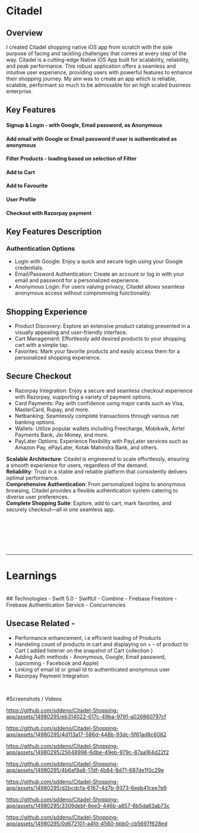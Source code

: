 

# Citadel

## Overview
I created Citadel shopping native iOS app from scratch with the sole purpose of facing and tackling challenges that comes at every step of the way. 
Citadel  is a cutting-edge Native iOS App built for scalability, reliability, and peak performance. This robust application offers a seamless and intuitive user experience, providing users with powerful features to enhance their shopping journey.
My aim was to create an app which is reliable, scalable, performant so much to be admissable for an high scaled business enterprise.

## Key Features 
#### Signup & Login  - with Google, Email password, as Anonymous
#### Add email with Google or Email password if user is authenticated as anonymous
#### Filter Products - loading based on selection of Filter 
#### Add to Cart
#### Add to Favourite
#### User Profile
#### Checkout with Razorpay payment


## Key Features Description
### Authentication Options
- Login with Google: Enjoy a quick and secure login using your Google credentials.
- Email/Password Authentication: Create an account or log in with your email and password for a personalized experience.
- Anonymous Login: For users valuing privacy, Citadel  allows seamless anonymous access without compromising functionality.

## Shopping Experience
- Product Discovery: Explore an extensive product catalog presented in a visually appealing and user-friendly interface.
- Cart Management: Effortlessly add desired products to your shopping cart with a simple tap.
- Favorites: Mark your favorite products and easily access them for a personalized shopping experience.

## Secure Checkout
- Razorpay Integration: Enjoy a secure and seamless checkout experience with Razorpay, supporting a variety of payment options.
- Card Payments: Pay with confidence using major cards such as Visa, MasterCard, Rupay, and more.
- Netbanking: Seamlessly complete transactions through various net banking options.
- Wallets: Utilize popular wallets including Freecharge, Mobikwik, Airtel Payments Bank, Jio Money, and more.
- PayLater Options: Experience flexibility with PayLater services such as Amazon Pay, ePayLater, Kotak Mahindra Bank, and others.


**Scalable Architecture**: Citadel  is engineered to scale effortlessly, ensuring a smooth experience for users, regardless of the demand. <br>
**Reliability**: Trust in a stable and reliable platform that consistently delivers optimal performance. <br>
**Comprehensive Authentication**: From personalized logins to anonymous browsing, Citadel  provides a flexible authentication system catering to diverse user preferences. <br>
**Complete Shopping Suite**: Explore, add to cart, mark favorites, and securely checkout—all in one seamless app. <br>


<br><br><br><br><br>
<HR>

# Learnings
<br>
## Technologies 
  - Swift 5.0
  - SwiftUI
  - Combine
  - Firebase Firestore
  - Firebase Authentication Service
  - Concurrencies

## Usecase Related -
  - Performance enhancement, i.e efficient loading of Products
  - Handeling count of products in cart and displaying on + - of product to Cart ( added listener on the snapshot of Cart collection ) 
  - Adding Auth methods - Anonymous, Google, Email password, (upcoming - Facebook and Apple)
  - Linking of email Id or gmail Id to authenticated anonymous user
  - Razorpay Payment Integration


<br>

#Screenshots / Videos

https://github.com/sddeno/Citadel-Shopping-app/assets/14980295/eb314022-617c-49ba-9791-a026860797cf


https://github.com/sddeno/Citadel-Shopping-app/assets/14980295/4d113a17-586d-448b-93dc-5f61ad8c6082


https://github.com/sddeno/Citadel-Shopping-app/assets/14980295/25648998-6dbe-49eb-979c-87aa164d22f2


https://github.com/sddeno/Citadel-Shopping-app/assets/14980295/4b6af9a8-17df-4b84-8d71-687de1f0c29e


https://github.com/sddeno/Citadel-Shopping-app/assets/14980295/d2bcdcfa-6167-4d7b-9373-6eeb41cee7e9


https://github.com/sddeno/Citadel-Shopping-app/assets/14980295/3309debf-8ee3-446b-a857-8b5da63ab73c


https://github.com/sddeno/Citadel-Shopping-app/assets/14980295/0d672101-a4fd-4560-bbb0-cb5697f628ed





